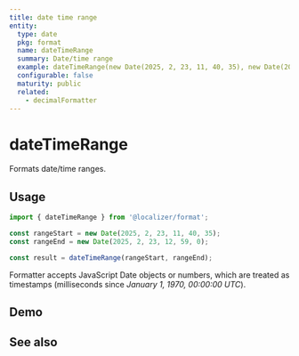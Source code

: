 ```yaml
---
title: date time range
entity:
  type: date
  pkg: format
  name: dateTimeRange
  summary: Date/time range
  example: dateTimeRange(new Date(2025, 2, 23, 11, 40, 35), new Date(2025,2,23,11,59,0))
  configurable: false
  maturity: public
  related:
    - decimalFormatter
---
```


# dateTimeRange <Package name="format"/>

Formats date/time ranges.

## Usage

```typescript twoslash
import { dateTimeRange } from '@localizer/format';

const rangeStart = new Date(2025, 2, 23, 11, 40, 35);
const rangeEnd = new Date(2025, 2, 23, 12, 59, 0);

const result = dateTimeRange(rangeStart, rangeEnd);
```

Formatter accepts JavaScript Date objects or numbers, which are treated as timestamps (milliseconds since _January 1, 1970, 00:00:00 UTC_).

## Demo

<script setup>
  import { ref } from 'vue';
  import { NFormItem } from 'naive-ui/es/form';
  import { NDatePicker } from 'naive-ui/es/date-picker';

  const start = ref(1742722835000);
  const end = ref(1742723940000);
</script>

<EntityDemo :args="[start, end]">
  <NFormItem label="Range start">
    <NDatePicker v-model:value="start" type="datetime" />
  </NFormItem>
  <NFormItem label="Range end">
    <NDatePicker v-model:value="end" type="datetime" />
  </NFormItem>
</EntityDemo>

## See also

<Entities />
